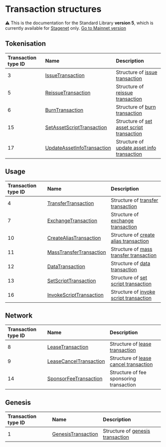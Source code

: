 # Transaction structures

:warning: This is the documentation for the Standard Library **version 5**, which is currently available for [Stagenet](/en/blockchain/blockchain-network/) only. [Go to Mainnet version](/en/ride/structures/transaction-structures/)

## Tokenisation

| Transaction type ID | Name | Description |
| :--- | :--- | :--- |
| 3 | [IssueTransaction](/en/ride/v5/structures/transaction-structures/issue-transaction) | Structure of [issue transaction](/en/blockchain/transaction-type/issue-transaction) |
| 5 | [ReissueTransaction](/en/ride/v5/structures/transaction-structures/reissue-transaction) | Structure of [reissue transaction](/en/blockchain/transaction-type/reissue-transaction) |
| 6 | [BurnTransaction](/en/ride/v5/structures/transaction-structures/burn-transaction) | Structure of [burn transaction](/en/blockchain/transaction-type/burn-transaction) |
| 15 | [SetAssetScriptTransaction](/en/ride/v5/structures/transaction-structures/set-asset-script-transaction) | Structure of [set asset script transaction](/en/blockchain/transaction-type/set-asset-script-transaction) |
| 17 | [UpdateAssetInfoTransaction](/en/ride/v5/structures/transaction-structures/update-asset-info-transaction) | Structure of [update asset info transaction](/en/blockchain/transaction-type/update-asset-info-transaction) |

## Usage

| Transaction type ID | Name | Description |
| :--- | :--- | :--- |
| 4 | [TransferTransaction](/en/ride/v5/structures/transaction-structures/transfer-transaction) | Structure of [transfer transaction](/en/blockchain/transaction-type/transfer-transaction) |
| 7 | [ExchangeTransaction](/en/ride/v5/structures/transaction-structures/exchange-transaction) | Structure of [exchange transaction](/en/blockchain/transaction-type/exchange-transaction) |
| 10 | [CreateAliasTransaction](/en/ride/v5/structures/transaction-structures/create-alias-transaction) | Structure of [create alias transaction](/en/blockchain/transaction-type/create-alias-transaction) |
| 11 | [MassTransferTransaction](/en/ride/v5/structures/transaction-structures/mass-transfer-transaction) | Structure of [mass transfer transaction](/en/blockchain/transaction-type/mass-transfer-transaction) |
| 12 | [DataTransaction](/en/ride/v5/structures/transaction-structures/data-transaction) | Structure of [data transaction](/en/blockchain/transaction-type/data-transaction) |
| 13 | [SetScriptTransaction](/en/ride/v5/structures/transaction-structures/set-script-transaction) | Structure of [set script transaction](/en/blockchain/transaction-type/set-script-transaction) |
| 16 | [InvokeScriptTransaction](/en/ride/v5/structures/transaction-structures/invoke-script-transaction) | Structure of [invoke script transaction](/en/blockchain/transaction-type/invoke-script-transaction) |

## Network

| Transaction type ID | Name | Description |
| :--- | :--- | :--- |
| 8 | [LeaseTransaction](/en/ride/v5/structures/transaction-structures/lease-transaction) | Structure of [lease transaction](/en/blockchain/transaction-type/lease-transaction) |
| 9 | [LeaseCancelTransaction](/en/ride/v5/structures/transaction-structures/lease-cancel-transaction) | Structure of [lease cancel transaction](/en/blockchain/transaction-type/lease-cancel-transaction) |
| 14 | [SponsorFeeTransaction](/en/ride/v5/structures/transaction-structures/sponsor-fee-transaction) | Structure of fee sponsoring transaction |

## Genesis

| Transaction type ID | Name | Description |
| :--- | :--- | :--- |
| 1 | [GenesisTransaction](/en/ride/v5/structures/transaction-structures/genesis-transaction) | Structure of [genesis transaction](/en/blockchain/transaction-type/genesis-transaction) |
